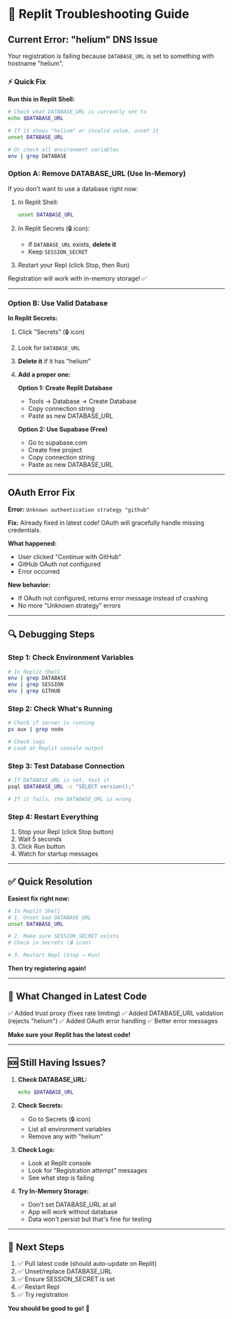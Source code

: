 # 🔧 Replit Troubleshooting Guide

## Current Error: "helium" DNS Issue

Your registration is failing because `DATABASE_URL` is set to something with hostname "helium".

### ⚡ Quick Fix

**Run this in Replit Shell:**

```bash
# Check what DATABASE_URL is currently set to
echo $DATABASE_URL

# If it shows "helium" or invalid value, unset it
unset DATABASE_URL

# Or check all environment variables
env | grep DATABASE
```

### Option A: Remove DATABASE_URL (Use In-Memory)

If you don't want to use a database right now:

1. In Replit Shell:
   ```bash
   unset DATABASE_URL
   ```

2. In Replit Secrets (🔒 icon):
   - If `DATABASE_URL` exists, **delete it**
   - Keep `SESSION_SECRET`

3. Restart your Repl (click Stop, then Run)

Registration will work with in-memory storage! ✅

---

### Option B: Use Valid Database

**In Replit Secrets:**

1. Click "Secrets" (🔒 icon)
2. Look for `DATABASE_URL`
3. **Delete it** if it has "helium"
4. **Add a proper one:**

   **Option 1: Create Replit Database**
   - Tools → Database → Create Database
   - Copy connection string
   - Paste as new DATABASE_URL

   **Option 2: Use Supabase (Free)**
   - Go to supabase.com
   - Create free project
   - Copy connection string
   - Paste as new DATABASE_URL

---

## OAuth Error Fix

**Error:** `Unknown authentication strategy "github"`

**Fix:** Already fixed in latest code! OAuth will gracefully handle missing credentials.

**What happened:**
- User clicked "Continue with GitHub"
- GitHub OAuth not configured
- Error occurred

**New behavior:**
- If OAuth not configured, returns error message instead of crashing
- No more "Unknown strategy" errors

---

## 🔍 Debugging Steps

### Step 1: Check Environment Variables

```bash
# In Replit Shell
env | grep DATABASE
env | grep SESSION
env | grep GITHUB
```

### Step 2: Check What's Running

```bash
# Check if server is running
ps aux | grep node

# Check logs
# Look at Replit console output
```

### Step 3: Test Database Connection

```bash
# If DATABASE_URL is set, test it
psql $DATABASE_URL -c "SELECT version();"

# If it fails, the DATABASE_URL is wrong
```

### Step 4: Restart Everything

1. Stop your Repl (click Stop button)
2. Wait 5 seconds
3. Click Run button
4. Watch for startup messages

---

## ✅ Quick Resolution

**Easiest fix right now:**

```bash
# In Replit Shell
# 1. Unset bad DATABASE_URL
unset DATABASE_URL

# 2. Make sure SESSION_SECRET exists
# Check in Secrets (🔒 icon)

# 3. Restart Repl (Stop → Run)
```

**Then try registering again!**

---

## 📝 What Changed in Latest Code

✅ Added trust proxy (fixes rate limiting)
✅ Added DATABASE_URL validation (rejects "helium")
✅ Added OAuth error handling
✅ Better error messages

**Make sure your Replit has the latest code!**

---

## 🆘 Still Having Issues?

1. **Check DATABASE_URL:**
   ```bash
   echo $DATABASE_URL
   ```

2. **Check Secrets:**
   - Go to Secrets (🔒 icon)
   - List all environment variables
   - Remove any with "helium"

3. **Check Logs:**
   - Look at Replit console
   - Look for "Registration attempt" messages
   - See what step is failing

4. **Try In-Memory Storage:**
   - Don't set DATABASE_URL at all
   - App will work without database
   - Data won't persist but that's fine for testing

---

## 🎯 Next Steps

1. ✅ Pull latest code (should auto-update on Replit)
2. ✅ Unset/replace DATABASE_URL
3. ✅ Ensure SESSION_SECRET is set
4. ✅ Restart Repl
5. ✅ Try registration

**You should be good to go!** 🚀

